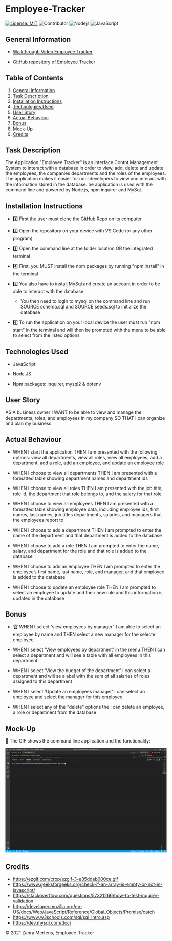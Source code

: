 # Employee-Tracker

[![License: MIT](https://img.shields.io/badge/License-MIT-yellow.svg)](https://opensource.org/licenses/MIT) ![Contributor](https://img.shields.io/badge/Contributor-1-green.svg) ![Nodejs](https://img.shields.io/badge/Npm-MySql-red.svg) ![JavaScript](https://img.shields.io/badge/Npm-Inquirer-red.svg)


## General Information
 
* [Walkthrough Video Employee Tracker](https://drive.google.com/file/d/1qAEB6T2h2jhiww_32ZHeqQ_9pJSUJ2Jr/view?usp=sharing)

* [GitHub repository of Employee Tracker](https://github.com/ZahraMertens/Employee-Tracker.git)


## Table of Contents
1. [General Information](#general-information)
2. [Task Description](#task-description)
3. [Installation Instructions](#installation-instructions)
5. [Technologies Used](#technologies-used)
6. [User Story](#user-story)
7. [Actual Behaviour](#actual-behaviour)
8. [Bonus](#bonus)
9. [Mock-Up](#mock-up)
10. [Credits](#credits)


## Task Description

The Application "Employee Tracker" is an interface Contnt Management System to interact with a database in order to view, add, delete and update the employees, the companies departments and the roles of the employees. The application makes it easier for non-developers to view and interact with the information stored in the database. he application is used with the command line and powered by Node.js, npm inquirer and MySql.

## Installation Instructions

* 1️⃣ First the user must clone the [GitHub Repo](https://github.com/ZahraMertens/Employee-Tracker.git) on its computer.

* 2️⃣ Open the repository on your device with VS Code (or any other program)

* 3️⃣ Open the command line at the folder location OR the integrated terminal 

* 4️⃣ First, you MUST install the npm packages by running "npm install" in the terminal

* 5️⃣ You also have to install MySql and create an account in order to be able to interact with the database

   * You then need to login to mysql on the command line and run SOURCE schema.sql and SOURCE seeds.sql to initialize the database

* 6️⃣ To run the application on your local device the user must run "npm start" in the terminal and will then be prompted with the menu to be able to select from the  listed options 

## Technologies Used

* JavaScript

* Node.JS

* Npm packages: inquirer, mysql2 & dotenv

## User Story

AS A business owner I WANT to be able to view and manage the departments, roles, and employees in my company SO THAT I can organize and plan my business

## Actual Behaviour

* WHEN I start the application THEN I am presented with the following options: view all departments, view all roles, view all employees, add a department, add a role, add an employee, and update an employee role

* WHEN I choose to view all departments THEN I am presented with a formatted table showing department names and department ids

* WHEN I choose to view all roles THEN I am presented with the job title, role id, the department that role belongs to, and the salary for that role

* WHEN I choose to view all employees THEN I am presented with a formatted table showing employee data, including employee ids, first names, last names, job titles departments, salaries, and managers that the employees report to

* WHEN I choose to add a department THEN I am prompted to enter the name of the department and that department is added to the database

* WHEN I choose to add a role THEN I am prompted to enter the name, salary, and department for the role and that role is added to the database

* WHEN I choose to add an employee THEN I am prompted to enter the employee’s first name, last name, role, and manager, and that employee is added to the database

* WHEN I choose to update an employee role THEN I am prompted to select an employee to update and their new role and this information is updated in the database


## Bonus

* 🏆 WHEN I select 'view employees by manager" I am able to select an employee by name and THEN select a new manager for the selecte  employee

* WHEN I select 'View employees by department' in the menu THEN I can select a department and will see a table with all employees in this department

* WHEN I select 'View the budget of the department' I can select a department and will se a abel with the sum of all salaries of roles assigned to this department

* WHEN I select 'Update an employees manager' I can select an employee and select the manager for this employee

* WHEN I select any of the "delete" options the I can delete an employee, a role or department from the database

## Mock-Up

🎥 The GIF shows the command line application and the functionality:

![Code-Demo](./assets/empTracker.gif)

## Credits

* https://ezgif.com/crop/ezgif-3-e35ddab000ce.gif
* https://www.geeksforgeeks.org/check-if-an-array-is-empty-or-not-in-javascript/
* https://stackoverflow.com/questions/57321266/how-to-test-inquirer-validation
* https://developer.mozilla.org/en-US/docs/Web/JavaScript/Reference/Global_Objects/Promise/catch
* https://www.w3schools.com/sql/sql_intro.asp
* https://dev.mysql.com/doc/



© 2021 Zahra Mertens, Employee-Tracker